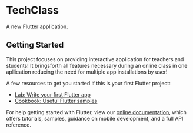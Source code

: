 # TechClass

A new Flutter application.

## Getting Started

This project focuses on providing interactive application for teachers and students!
It bringsforth all features necessary during an online class in one apllication reducing the need for multiple app
installations by user!


A few resources to get you started if this is your first Flutter project:

- [Lab: Write your first Flutter app](https://flutter.dev/docs/get-started/codelab)
- [Cookbook: Useful Flutter samples](https://flutter.dev/docs/cookbook)

For help getting started with Flutter, view our
[online documentation](https://flutter.dev/docs), which offers tutorials,
samples, guidance on mobile development, and a full API reference.
